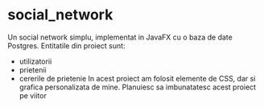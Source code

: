 # social_network
Un social network simplu, implementat in JavaFX cu o baza de date Postgres. Entitatile din proiect sunt:
- utilizatorii
- prietenii
- cererile de prietenie
In acest proiect am folosit elemente de CSS, dar si grafica personalizata de mine. Planuiesc sa imbunatatesc acest proiect pe viitor
